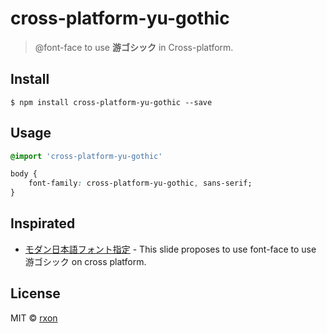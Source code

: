 # cross-platform-yu-gothic

> @font-face to use **游ゴシック** in Cross-platform.

<!-- ## Why?

 Cross-platform. -->

## Install

```
$ npm install cross-platform-yu-gothic --save
```

## Usage

```css
@import 'cross-platform-yu-gothic'

body {
	font-family: cross-platform-yu-gothic, sans-serif;
}

```

## Inspirated

- [モダン日本語フォント指定](https://speakerdeck.com/tacamy/modanri-ben-yu-huontozhi-ding) - This slide proposes to use font-face to use 游ゴシック on cross platform.

## License

MIT © [rxon](https://github.com/rxon)

<!-- > [](http://) &nbsp;&middot;&nbsp;
> GitHub [@](https://github.com/) &nbsp;&middot;&nbsp;
> Twitter [@](https://twitter.com/) -->